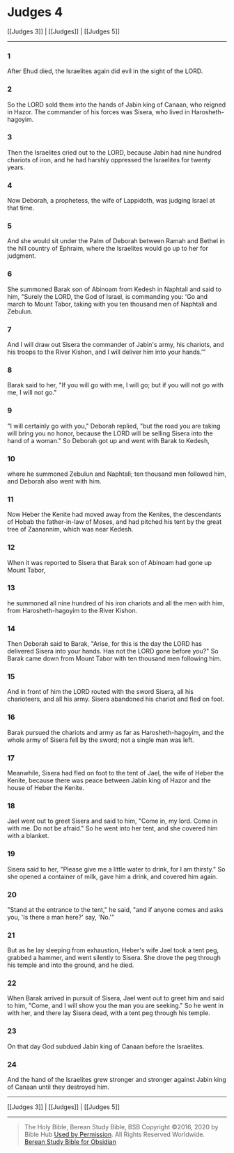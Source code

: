 # Judges 4

[[Judges 3]] | [[Judges]] | [[Judges 5]]

---

### 1
After Ehud died, the Israelites again did evil in the sight of the LORD.

### 2
So the LORD sold them into the hands of Jabin king of Canaan, who reigned in Hazor. The commander of his forces was Sisera, who lived in Harosheth-hagoyim.

### 3
Then the Israelites cried out to the LORD, because Jabin had nine hundred chariots of iron, and he had harshly oppressed the Israelites for twenty years.

### 4
Now Deborah, a prophetess, the wife of Lappidoth, was judging Israel at that time.

### 5
And she would sit under the Palm of Deborah between Ramah and Bethel in the hill country of Ephraim, where the Israelites would go up to her for judgment.

### 6
She summoned Barak son of Abinoam from Kedesh in Naphtali and said to him, "Surely the LORD, the God of Israel, is commanding you: 'Go and march to Mount Tabor, taking with you ten thousand men of Naphtali and Zebulun.

### 7
And I will draw out Sisera the commander of Jabin's army, his chariots, and his troops to the River Kishon, and I will deliver him into your hands.'"

### 8
Barak said to her, "If you will go with me, I will go; but if you will not go with me, I will not go."

### 9
"I will certainly go with you," Deborah replied, "but the road you are taking will bring you no honor, because the LORD will be selling Sisera into the hand of a woman." So Deborah got up and went with Barak to Kedesh,

### 10
where he summoned Zebulun and Naphtali; ten thousand men followed him, and Deborah also went with him.

### 11
Now Heber the Kenite had moved away from the Kenites, the descendants of Hobab the father-in-law of Moses, and had pitched his tent by the great tree of Zaanannim, which was near Kedesh.

### 12
When it was reported to Sisera that Barak son of Abinoam had gone up Mount Tabor,

### 13
he summoned all nine hundred of his iron chariots and all the men with him, from Harosheth-hagoyim to the River Kishon.

### 14
Then Deborah said to Barak, "Arise, for this is the day the LORD has delivered Sisera into your hands. Has not the LORD gone before you?" So Barak came down from Mount Tabor with ten thousand men following him.

### 15
And in front of him the LORD routed with the sword Sisera, all his charioteers, and all his army. Sisera abandoned his chariot and fled on foot.

### 16
Barak pursued the chariots and army as far as Harosheth-hagoyim, and the whole army of Sisera fell by the sword; not a single man was left.

### 17
Meanwhile, Sisera had fled on foot to the tent of Jael, the wife of Heber the Kenite, because there was peace between Jabin king of Hazor and the house of Heber the Kenite.

### 18
Jael went out to greet Sisera and said to him, "Come in, my lord. Come in with me. Do not be afraid." So he went into her tent, and she covered him with a blanket.

### 19
Sisera said to her, "Please give me a little water to drink, for I am thirsty." So she opened a container of milk, gave him a drink, and covered him again.

### 20
"Stand at the entrance to the tent," he said, "and if anyone comes and asks you, 'Is there a man here?' say, 'No.'"

### 21
But as he lay sleeping from exhaustion, Heber's wife Jael took a tent peg, grabbed a hammer, and went silently to Sisera. She drove the peg through his temple and into the ground, and he died.

### 22
When Barak arrived in pursuit of Sisera, Jael went out to greet him and said to him, "Come, and I will show you the man you are seeking." So he went in with her, and there lay Sisera dead, with a tent peg through his temple.

### 23
On that day God subdued Jabin king of Canaan before the Israelites.

### 24
And the hand of the Israelites grew stronger and stronger against Jabin king of Canaan until they destroyed him.

---

[[Judges 3]] | [[Judges]] | [[Judges 5]]

---

> The Holy Bible, Berean Study Bible, BSB
> Copyright &copy;2016, 2020 by Bible Hub
> [Used by Permission](https://berean.bible/terms.htm). All Rights Reserved Worldwide.
> [Berean Study Bible for Obsidian](https://github.com/gapmiss/berean-study-bible-for-obsidian)</small>

